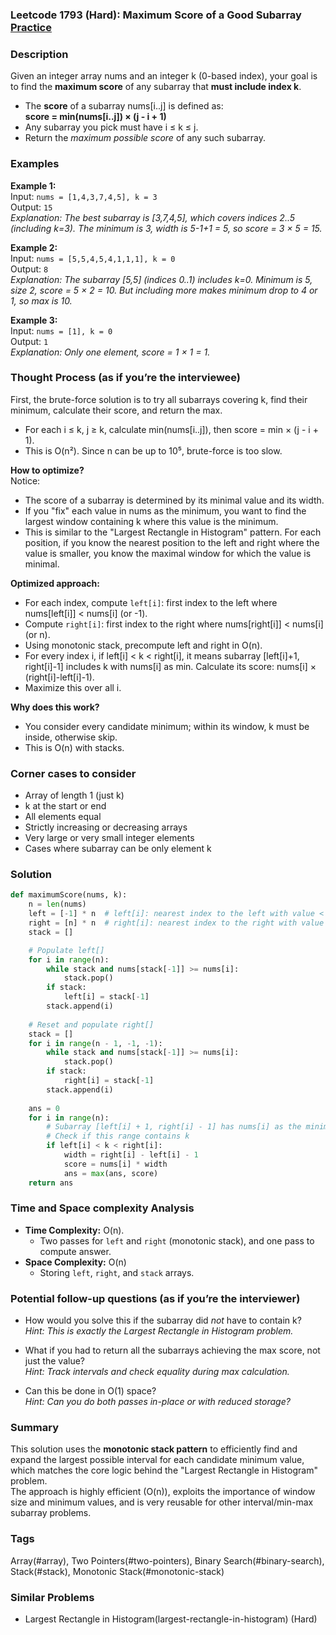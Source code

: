 ### Leetcode 1793 (Hard): Maximum Score of a Good Subarray [Practice](https://leetcode.com/problems/maximum-score-of-a-good-subarray)

### Description  
Given an integer array nums and an integer k (0-based index), your goal is to find the **maximum score** of any subarray that **must include index k**.  
- The **score** of a subarray nums[i..j] is defined as:  
  **score = min(nums[i..j]) × (j - i + 1)**
- Any subarray you pick must have i ≤ k ≤ j.  
- Return the *maximum possible score* of any such subarray.

### Examples  

**Example 1:**  
Input: `nums = [1,4,3,7,4,5], k = 3`  
Output: `15`  
*Explanation: The best subarray is [3,7,4,5], which covers indices 2..5 (including k=3). The minimum is 3, width is 5-1+1 = 5, so score = 3 × 5 = 15.*

**Example 2:**  
Input: `nums = [5,5,4,5,4,1,1,1], k = 0`  
Output: `8`  
*Explanation: The subarray [5,5] (indices 0..1) includes k=0. Minimum is 5, size 2, score = 5 × 2 = 10. But including more makes minimum drop to 4 or 1, so max is 10.*

**Example 3:**  
Input: `nums = [1], k = 0`  
Output: `1`  
*Explanation: Only one element, score = 1 × 1 = 1.*

### Thought Process (as if you’re the interviewee)  
First, the brute-force solution is to try all subarrays covering k, find their minimum, calculate their score, and return the max.  
- For each i ≤ k, j ≥ k, calculate min(nums[i..j]), then score = min × (j - i + 1).  
- This is O(n²). Since n can be up to 10⁵, brute-force is too slow.

**How to optimize?**  
Notice:  
- The score of a subarray is determined by its minimal value and its width.  
- If you "fix" each value in nums as the minimum, you want to find the largest window containing k where this value is the minimum.  
- This is similar to the "Largest Rectangle in Histogram" pattern. For each position, if you know the nearest position to the left and right where the value is smaller, you know the maximal window for which the value is minimal.

**Optimized approach:**  
- For each index, compute `left[i]`: first index to the left where nums[left[i]] < nums[i] (or -1).
- Compute `right[i]`: first index to the right where nums[right[i]] < nums[i] (or n).
- Using monotonic stack, precompute left and right in O(n).
- For every index i, if left[i] < k < right[i], it means subarray [left[i]+1, right[i]-1] includes k with nums[i] as min. Calculate its score: nums[i] × (right[i]-left[i]-1).
- Maximize this over all i.

**Why does this work?**  
- You consider every candidate minimum; within its window, k must be inside, otherwise skip.
- This is O(n) with stacks.

### Corner cases to consider  
- Array of length 1 (just k)
- k at the start or end
- All elements equal
- Strictly increasing or decreasing arrays
- Very large or very small integer elements
- Cases where subarray can be only element k

### Solution

```python
def maximumScore(nums, k):
    n = len(nums)
    left = [-1] * n  # left[i]: nearest index to the left with value < nums[i]
    right = [n] * n  # right[i]: nearest index to the right with value < nums[i]
    stack = []

    # Populate left[]
    for i in range(n):
        while stack and nums[stack[-1]] >= nums[i]:
            stack.pop()
        if stack:
            left[i] = stack[-1]
        stack.append(i)
    
    # Reset and populate right[]
    stack = []
    for i in range(n - 1, -1, -1):
        while stack and nums[stack[-1]] >= nums[i]:
            stack.pop()
        if stack:
            right[i] = stack[-1]
        stack.append(i)
    
    ans = 0
    for i in range(n):
        # Subarray [left[i] + 1, right[i] - 1] has nums[i] as the minimum
        # Check if this range contains k
        if left[i] < k < right[i]:
            width = right[i] - left[i] - 1
            score = nums[i] * width
            ans = max(ans, score)
    return ans
```

### Time and Space complexity Analysis  

- **Time Complexity:** O(n).  
  - Two passes for `left` and `right` (monotonic stack), and one pass to compute answer.
- **Space Complexity:** O(n)  
  - Storing `left`, `right`, and `stack` arrays.

### Potential follow-up questions (as if you’re the interviewer)  

- How would you solve this if the subarray did *not* have to contain k?  
  *Hint: This is exactly the Largest Rectangle in Histogram problem.*

- What if you had to return all the subarrays achieving the max score, not just the value?  
  *Hint: Track intervals and check equality during max calculation.*

- Can this be done in O(1) space?  
  *Hint: Can you do both passes in-place or with reduced storage?*

### Summary
This solution uses the **monotonic stack pattern** to efficiently find and expand the largest possible interval for each candidate minimum value, which matches the core logic behind the "Largest Rectangle in Histogram" problem.  
The approach is highly efficient (O(n)), exploits the importance of window size and minimum values, and is very reusable for other interval/min-max subarray problems.

### Tags
Array(#array), Two Pointers(#two-pointers), Binary Search(#binary-search), Stack(#stack), Monotonic Stack(#monotonic-stack)

### Similar Problems
- Largest Rectangle in Histogram(largest-rectangle-in-histogram) (Hard)